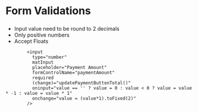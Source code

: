 # Form Validations

### 

- Input value need to be round to 2 decimals
- Only positive numbers
- Accept Floats

```
        <input
          type="number"
          matInput
          placeholder="Payment Amount"
          formControlName="paymentAmount"
          required
          (change)="updatePaymentButtonTotal()"
          oninput="value == '' ? value = 0 : value < 0 ? value = value * -1 : value = value * 1"
          onchange="value = (value*1).toFixed(2)"
        />
```